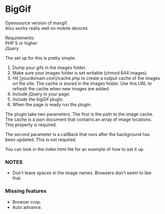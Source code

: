 BigGif
======

Opensource version of maxgif.<br/>
Also works really well on mobile devices.<br/>

Requirements:<br/>
PHP 5 or higher<br/>
jQuery<br/>

The set up for this is pretty simple.

<ol>
<li>Dump your gifs in the images folder.</li>
<li>Make sure your images folder is set writable (chmod 644 images).</li>
<li>Hit [yourdomain.com]/cache.php to create a output cache of the images on the site. The cache is stored in the images folder. Use this URL to refresh the cache when new images are added.</li>
<li>Include jQuery in your page.</li>
<li>Include the bigGif plugin.</li>
<li>When the page is ready run the plugin.</li>
</ol>

<p>The plugin take two parameters. The first is the path to the image cache. The cache is a json document that contains an array of image locations. This property is required.</p>
<p>The second parameter is a callBack that runs after the background has been updated. This is not required.</p>

<p>You can look in the index.html file for an example of how to set it up.</p>

<h3>NOTES</h3>
<ul>
    <li>Don't leave spaces in the image names. Browsers don't seem to like that.</li>
</ul>

<h3>Missing features</h3>
<ul>
    <li>Browser crop.</li>
    <li>Auto advance.</li>
</ul>